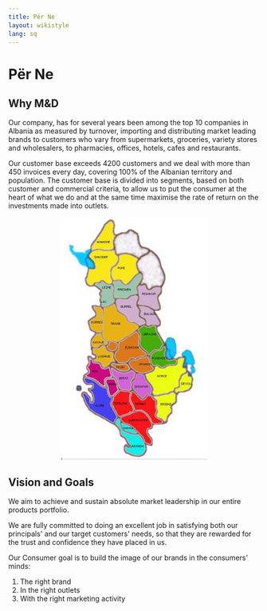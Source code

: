 ```yaml
---
title: Për Ne
layout: wikistyle
lang: sq
---
```


Për Ne
======

Why M&D
-------

Our company, has for several years been among the top 10 companies in Albania as measured by turnover, importing and distributing market leading brands to customers who vary from supermarkets, groceries, variety stores and wholesalers, to pharmacies, offices, hotels, cafes and restaurants.

Our customer base exceeds 4200 customers and we deal with more than 450 invoices every day, covering 100% of the Albanian territory and population. The customer base is divided into segments, based on both customer and commercial criteria, to allow us to put the consumer at the heart of what we do and at the same time maximise the rate of return on the investments made into outlets.

<center><img class="border" src="images/map_small.jpg" alt="Distribution Coverage" /></center>


Vision and Goals
----------------
We aim to achieve and sustain absolute market leadership in our entire products portfolio.

We are fully committed to doing an excellent job in satisfying both our principals' and our target customers' needs, so that they are rewarded for the trust and confidence they have placed in us.

Our Consumer goal is to build the image of our brands in the consumers' minds:

1. The right brand
2. In the right outlets
3. With the right marketing activity
